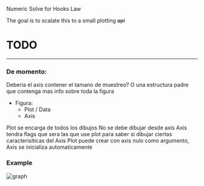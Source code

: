 Numeric Solve for Hooks Law

The goal is to scalate this to a small plotting ~~api~~

# TODO

---

### De momento:
Deberia el axis contener el tamano de muestreo? O una estructura padre que contenga mas info sobre toda la figura
-	Figura:
	-	Plot / Data
	-	Axis

Plot se encarga de todos los dibujos
No se debe dibujar desde axis
Axis tendra flags que sera las que use plot para saber si dibujar ciertas caracterisiticas del Axis
Plot puede crear con axis nulo como argumento, Axis se inicializa automaticamente


### Example

![graph](/images/panel.png)
